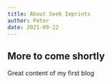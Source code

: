 ```yaml
---
title: About Seek Imprints
author: Peter
date: 2021-09-22
---
```


## More to come shortly

Great content of my first blog
